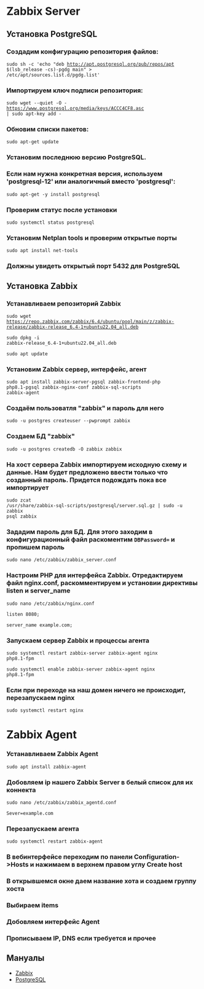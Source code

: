 # Zabbix Server
## Установка PostgreSQL
### Создадим конфигурацию репозитория файлов:
<code>sudo sh -c 'echo "deb http://apt.postgresql.org/pub/repos/apt $(lsb_release -cs)-pgdg main" > /etc/apt/sources.list.d/pgdg.list'</code>
### Импортируем ключ подписи репозитория:
<code>sudo wget --quiet -O - https://www.postgresql.org/media/keys/ACCC4CF8.asc | sudo apt-key add -</code>
### Обновим списки пакетов:
<code>sudo apt-get update</code>
### Установим последнюю версию PostgreSQL.
### Если нам нужна конкретная версия, используем 'postgresql-12' или аналогичный вместо 'postgresql':
<code>sudo apt-get -y install postgresql</code>
### Проверим статус после установки
<code>sudo systemctl status postgresql</code>
### Установим Netplan tools и проверим открытые порты
<code>sudo apt install net-tools</code>
### Должны увидеть открытый порт 5432 для PostgreSQL
## Установка Zabbix
### Устанавливаем репозиторий Zabbix
<code>sudo wget https://repo.zabbix.com/zabbix/6.4/ubuntu/pool/main/z/zabbix-release/zabbix-release_6.4-1+ubuntu22.04_all.deb</code>

<code>sudo dpkg -i zabbix-release_6.4-1+ubuntu22.04_all.deb</code>

<code>sudo apt update</code>
### Установим Zabbix сервер, интерфейс, агент
<code>sudo apt install zabbix-server-pgsql zabbix-frontend-php php8.1-pgsql zabbix-nginx-conf zabbix-sql-scripts zabbix-agent</code>
### Создаём пользоватля "zabbix" и пароль для него
<code>sudo -u postgres createuser --pwprompt zabbix</code>
### Создаем БД  "zabbix"
<code>sudo -u postgres createdb -O zabbix zabbix</code>
### На хост сервера Zabbix импортируем исходную схему и данные. Нам будет предложено ввести только что созданный пароль. Придется подождать пока все импортирует
<code>sudo zcat /usr/share/zabbix-sql-scripts/postgresql/server.sql.gz | sudo -u zabbix psql zabbix</code>
### Зададим пароль для БД. Для этого заходим в конфигурационный файл раскоментим <code>DBPassword=</code> и пропишем пароль
<code>sudo nano /etc/zabbix/zabbix_server.conf</code>
### Настроим PHP для интерфейса Zabbix. Отредактируем файл **nginx.conf**, раскомментируем и установии директивы **listen** и **server_name**

<code>sudo nano /etc/zabbix/nginx.conf</code>

<code>listen 8080;</code>

<code>server_name example.com;</code>
### Запускаем сервер Zabbix и процессы агента
<code>sudo systemctl restart zabbix-server zabbix-agent nginx php8.1-fpm</code>

<code>sudo systemctl enable zabbix-server zabbix-agent nginx php8.1-fpm</code>
### Если при переходе на наш домен ничего не происходит, перезапускаем nginx
<code>sudo systemctl restart nginx</code>
# Zabbix Agent
### Устанавливаем Zabbix Agent
<code>sudo apt install zabbix-agent</code>
### Добовляем ip нашего Zabbix Server в белый список для их коннекта
<code>sudo nano /etc/zabbix/zabbix_agentd.conf</code>

<code>Sever=example.com</code>
### Перезапускаем агента
<code>sudo systemctl restart zabbix-agent</code>
### В вебинтерфейсе переходим по панели **Configuration->Hosts** и нажимаем в верхнем правом углу **Create host**
### В открывшемся окне даем название хота и создаем группу хоста
### Выбираем items
### Добовляем интерфейс Agent
### Прописываем IP, DNS если требуется и прочее

## Мануалы
* [Zabbix](https://www.zabbix.com/download?zabbix=6.4&os_distribution=ubuntu&os_version=22.04&components=server_frontend_agent&db=pgsql&ws=nginx)
* [PostgreSQL](https://www.postgresql.org/download/linux/ubuntu/)
